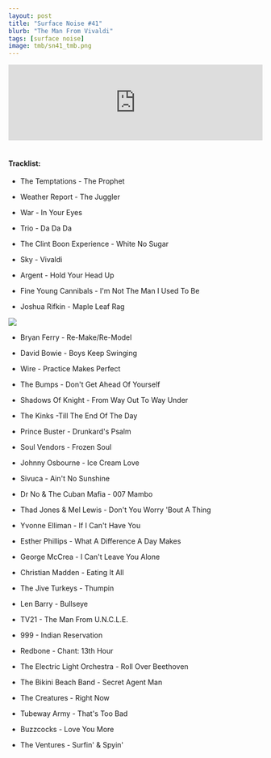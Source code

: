 ```yaml
---
layout: post
title: "Surface Noise #41"
blurb: "The Man From Vivaldi"
tags: [surface noise]
image: tmb/sn41_tmb.png
---
```


<iframe scrolling="no" id="hearthis_at_track_3028304" width="100%" height="150" src="https://hearthis.at/embed/3028304/transparent_black/?hcolor=&color=&style=2&block_size=2&block_space=1&background=1&waveform=0&cover=0&autoplay=0&css=" frameborder="0" allowtransparency allow="autoplay"><p>Listen to <a href="https://hearthis.at/zerocc/surface-noise-41-23818/" target="_blank">Surface Noise #41 (23/8/18)</a> <span>by</span><a href="https://hearthis.at/zerocc/" target="_blank" >Zero</a> <span>on</span> <a href="https://hearthis.at/" target="_blank">hearthis.at</a></p></iframe>
&nbsp;

#### Tracklist:

- The Temptations - The Prophet
- Weather Report - The Juggler
- War - In Your Eyes

- Trio - Da Da Da
- The Clint Boon Experience - White No Sugar
- Sky - Vivaldi

- Argent - Hold Your Head Up
- Fine Young Cannibals - I'm Not The Man I Used To Be
- Joshua Rifkin - Maple Leaf Rag

![](https://lh3.googleusercontent.com/ET7whG8YdbBV1aeatXgBElH0k-b6UWV0c8Nwv14uCAd0IzYuzAcsjTDddo5nz15tGc_uhd_4yjF2nDmKo5h9ahX46s32AyB_03gcPaIPad8PF7TRjj4wNDBAE0PPnfwqydhJB4txT55JqxD3TkIj4LAYc2rFEeGqTu64W3xvg-ll_LU-D1RxzTVm9UpieksLUzLGrZMWmsnA9tqdHPmsaM-vIEP40U1lcgxU5O6AWMvTT2uMWGk4wPO-uADvg85DBTlsv21vARdBjLd-eZtcrOCmvFmNCdoQUXc93AFlcvd8nqkAUypgCjnmvJ05L_Y4dfZr2R-ZbX4-SFIZcz3vTWY5EXnBRQS9jrBoMiZkii18I2E3-TNSN12HSS5wNOpuqXqdKMUls0oNDz9bRUJFRpvO3woWhWlsaGUF67FpmtsgUhTk73KtvMFE979a6AWN-SZdw5YfrO7DagyP4TmHYTwqvwh4fpAxQDA8kh2eH3liAFmr3RZ51DM50jpvt_HKY_NFlBuIExocKtpEax9xWS2rpJotDX7MBHR8qGRB6MJOlZtD7BKPQNt1hSAT60K2tTpAPIsyv8IvOHLSeoNBftrbbKWe9oMK03SUC4kUuv4UnPMvS6vkOJDN_5z1OTh0WoVf_ajruH9DZ9ILxJ_NJG-K=w600-h599-no)

- Bryan Ferry - Re-Make/Re-Model
- David Bowie - Boys Keep Swinging
- Wire - Practice Makes Perfect

- The Bumps - Don't Get Ahead Of Yourself
- Shadows Of Knight - From Way Out To Way Under
- The Kinks -Till The End Of The Day

- Prince Buster - Drunkard's Psalm
- Soul Vendors - Frozen Soul
- Johnny Osbourne - Ice Cream Love

- Sivuca - Ain't No Sunshine
- Dr No & The Cuban Mafia - 007 Mambo
- Thad Jones & Mel Lewis - Don't You Worry 'Bout A Thing

- Yvonne Elliman - If I Can't Have You
- Esther Phillips - What A Difference A Day Makes
- George McCrea - I Can't Leave You Alone

- Christian Madden - Eating It All
- The Jive Turkeys - Thumpin
- Len Barry - Bullseye

- TV21 - The Man From U.N.C.L.E.
- 999 - Indian Reservation
- Redbone - Chant: 13th Hour

- The Electric Light Orchestra - Roll Over Beethoven
- The Bikini Beach Band - Secret Agent Man
- The Creatures - Right Now

- Tubeway Army - That's Too Bad
- Buzzcocks - Love You More

- The Ventures - Surfin' & Spyin'
